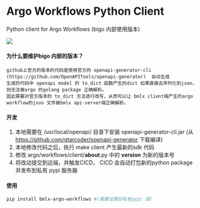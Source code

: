 # Argo Workflows Python Client

Python client for Argo Workflows (bigo 内部使用版本)

![](https://github.com/argoproj-labs/argo-client-python/workflows/CI/badge.svg)


#### 为什么要维护bigo 内部的版本？  
    github上官方的版本的代码是使用官方的 openapi-generator-cli (https://github.com/OpenAPITools/openapi-generator)  自动生成  
    生成的代码中 openapi model 的 to_dict 函数产生的dict 如果直接去序列化到json，则无法被argo 的golang package 正确解析。  
    因此需要对官方版本的 to_dict 方法进行改写，从而可以让 bmlx client端产生的argo workflow的json 文件被bmlx api-server端正确解析。  

#### 开发  
  1. 本地需要在 /usr/local/openapi/ 目录下安装 openapi-generator-cli.jar (从 https://github.com/gtarcoder/openapi-generator 下载编译)  
  2. 本地修改代码之后，执行 make client 产生最新的sdk 代码  
  3. 修改 argo/workflows/client/__about__.py 中的 __version__ 为新的版本号  
  4. 将改动提交到远端，并触发CICD， CICD 会自动打包新的python package 并发布到私有 pypi 服务器  
   

#### 使用  
```bash
pip install bmlx-argo-workflows #(需要设置好私有pypi 源)  
```